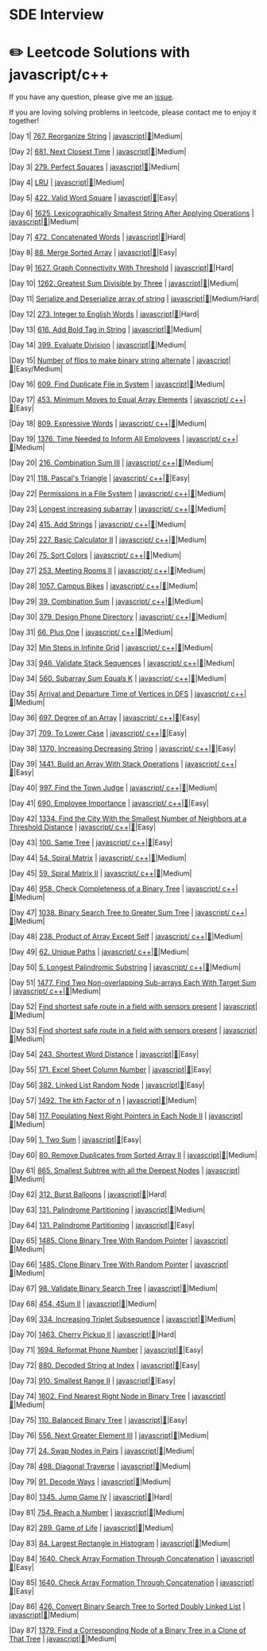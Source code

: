 # SDE Interview
# :pencil2: Leetcode Solutions with javascript/c++

If you have any question, please give me an [issue](https://github.com/swolecoder/365DaysOfAlgorithm/issues).

If you are loving solving problems in leetcode, please contact me to enjoy it together!

<!-- (Notes: :lock: means you need to buy a book from Leetcode to unlock the problem) -->

<!-- |  #  | Title | Source Code | Article | Difficulty |
| :-: | :---: | :---------: | :-----: | :--------: | -->

|Day 1| [767. Reorganize String](https://leetcode.com/problems/reorganize-string/) | [javascript]()|[:memo:](https://leetcode.com/problems/reorganize-string/)|Medium|

|Day 2| [681. Next Closest Time](https://leetcode.com/problems/next-closest-time/) | [javascript]()|[:memo:](https://leetcode.com/problems/next-closest-time/)|Medium|

|Day 3| [279. Perfect Squares](https://leetcode.com/problems/perfect-squares/) | [javascript]()|[:memo:](https://leetcode.com/problems/perfect-squares/)|Medium|

|Day 4| [LRU]() | [javascript]()|[:memo:]()|Medium|

|Day 5| [422. Valid Word Square](https://leetcode.com/problems/valid-word-square/) | [javascript]()|[:memo:](https://leetcode.com/problems/valid-word-square/)|Easy|

|Day 6| [1625. Lexicographically Smallest String After Applying Operations](https://leetcode.com/problems/lexicographically-smallest-string-after-applying-operations/) | [javascript]()|[:memo:](https://leetcode.com/problems/lexicographically-smallest-string-after-applying-operations/)|Medium|


|Day 7| [472. Concatenated Words](https://leetcode.com/problems/concatenated-words/) | [javascript]()|[:memo:](https://leetcode.com/problems/concatenated-words/)|Hard|

|Day 8| [88. Merge Sorted Array](https://leetcode.com/problems/merge-sorted-array/) | [javascript]()|[:memo:](https://leetcode.com/problems/merge-sorted-array/)|Easy|

|Day 9| [1627. Graph Connectivity With Threshold](https://leetcode.com/problems/graph-connectivity-with-threshold/) | [javascript]()|[:memo:](https://leetcode.com/problems/graph-connectivity-with-threshold/)|Hard|

|Day 10| [1262. Greatest Sum Divisible by Three](https://leetcode.com/problems/greatest-sum-divisible-by-three/) | [javascript]()|[:memo:](https://leetcode.com/problems/greatest-sum-divisible-by-three/)|Medium|

|Day 11| [Serialize and Deserialize array of string](https://www.geeksforgeeks.org/serialize-deserialize-array-string/) | [javascript]()|[:memo:](https://www.geeksforgeeks.org/serialize-deserialize-array-string/)|Medium/Hard|

|Day 12| [273. Integer to English Words](https://leetcode.com/problems/integer-to-english-words/) | [javascript]()|[:memo:](https://leetcode.com/problems/integer-to-english-words/)|Hard|


|Day 13| [616. Add Bold Tag in String](https://leetcode.com/problems/add-bold-tag-in-string/) | [javascript]()|[:memo:](https://leetcode.com/problems/add-bold-tag-in-string/)|Medium|


|Day 14| [399. Evaluate Division](https://leetcode.com/problems/evaluate-division/) | [javascript]()|[:memo:](https://leetcode.com/problems/evaluate-division/)|Medium|

|Day 15| [Number of flips to make binary string alternate](https://www.geeksforgeeks.org/number-flips-make-binary-string-alternate/) | [javascript]()|[:memo:](https://www.geeksforgeeks.org/number-flips-make-binary-string-alternate/)|Easy/Medium|

|Day 16| [609. Find Duplicate File in System](https://leetcode.com/problems/find-duplicate-file-in-system/) | [javascript]()|[:memo:](https://leetcode.com/problems/find-duplicate-file-in-system/)|Medium|

|Day 17| [453. Minimum Moves to Equal Array Elements](https://leetcode.com/problems/minimum-moves-to-equal-array-elements/) | [javascript/ c++]()|[:memo:](https://leetcode.com/problems/minimum-moves-to-equal-array-elements/)|Easy|

|Day 18| [809. Expressive Words](https://leetcode.com/problems/expressive-words/) | [javascript/ c++]()|[:memo:](https://leetcode.com/problems/expressive-words/)|Medium|


|Day 19| [1376. Time Needed to Inform All Employees](https://leetcode.com/problems/time-needed-to-inform-all-employees/) | [javascript/ c++]()|[:memo:](https://leetcode.com/problems/time-needed-to-inform-all-employees/)|Medium|

|Day 20| [216. Combination Sum III](https://leetcode.com/problems/combination-sum-iii/) | [javascript/ c++]()|[:memo:](https://leetcode.com/problems/time-needed-to-inform-all-employees/)|Medium|

|Day 21| [118. Pascal's Triangle](https://leetcode.com/problems/pascals-triangle/) | [javascript/ c++]()|[:memo:](https://leetcode.com/problems/pascals-triangle/)|Easy|

|Day 22| [Permissions in a File System](https://leetcode.com/discuss/interview-question/417262/Dropbox-or-Phone-Screen-or-Permissions-in-a-File-System) | [javascript/ c++]()|[:memo:](https://leetcode.com/discuss/interview-question/417262/Dropbox-or-Phone-Screen-or-Permissions-in-a-File-System)|Medium|

|Day 23| [Longest increasing subarray](https://www.geeksforgeeks.org/longest-increasing-subarray/) | [javascript/ c++]()|[:memo:](https://www.geeksforgeeks.org/longest-increasing-subarray/)|Medium|

|Day 24| [415. Add Strings](https://leetcode.com/problems/add-strings/) | [javascript/ c++]()|[:memo:](https://leetcode.com/problems/add-strings/)|Medium|

|Day 25| [227. Basic Calculator II](https://leetcode.com/problems/basic-calculator-ii/) | [javascript/ c++]()|[:memo:](https://leetcode.com/problems/basic-calculator-ii/)|Medium|

|Day 26| [75. Sort Colors](https://leetcode.com/problems/sort-colors/) | [javascript/ c++]()|[:memo:](https://leetcode.com/problems/sort-colors/)|Medium|

|Day 27| [253. Meeting Rooms II](https://leetcode.com/problems/meeting-rooms-ii/) | [javascript/ c++]()|[:memo:](https://leetcode.com/problems/meeting-rooms-ii/)|Medium|

|Day 28| [1057. Campus Bikes](https://leetcode.com/problems/campus-bikes/) | [javascript/ c++]()|[:memo:](https://leetcode.com/problems/campus-bikes/i/)|Medium|


|Day 29| [39. Combination Sum](https://leetcode.com/problems/combination-sum/) | [javascript/ c++]()|[:memo:](https://leetcode.com/problems/combination-sum/)|Medium|

|Day 30| [379. Design Phone Directory](https://leetcode.com/problems/design-phone-directory/) | [javascript/ c++]()|[:memo:](https://leetcode.com/problems/design-phone-directory/)|Medium|

|Day 31| [66. Plus One](https://leetcode.com/problems/plus-one/) | [javascript/ c++]()|[:memo:](https://leetcode.com/problems/plus-one/)|Medium|

|Day 32| [Min Steps in Infinite Grid](https://www.interviewbit.com/problems/min-steps-in-infinite-grid/) | [javascript/ c++]()|[:memo:](https://www.interviewbit.com/problems/min-steps-in-infinite-grid/)|Medium|

|Day 33| [946. Validate Stack Sequences](https://leetcode.com/problems/validate-stack-sequences/) | [javascript/ c++]()|[:memo:](https://leetcode.com/problems/validate-stack-sequences/)|Medium|

|Day 34| [560. Subarray Sum Equals K](https://leetcode.com/problems/subarray-sum-equals-k/) | [javascript/ c++]()|[:memo:](https://leetcode.com/problems/subarray-sum-equals-k/)|Medium|

|Day 35| [Arrival and Departure Time of Vertices in DFS](https://www.techiedelight.com/arrival-departure-time-vertices-dfs/) | [javascript/ c++]()|[:memo:](https://www.techiedelight.com/arrival-departure-time-vertices-dfs/)|Medium|

|Day 36| [697. Degree of an Array](https://leetcode.com/problems/degree-of-an-array/) | [javascript/ c++]()|[:memo:](https://leetcode.com/problems/degree-of-an-array/)|Easy|

|Day 37| [709. To Lower Case](https://leetcode.com/problems/to-lower-case/) | [javascript/ c++]()|[:memo:](https://leetcode.com/problems/to-lower-case/)|Easy|

|Day 38| [1370. Increasing Decreasing String](https://leetcode.com/problems/increasing-decreasing-string/) | [javascript/ c++]()|[:memo:](https://leetcode.com/problems/increasing-decreasing-string/)|Easy|

|Day 39| [1441. Build an Array With Stack Operations](https://leetcode.com/problems/build-an-array-with-stack-operations/) | [javascript/ c++]()|[:memo:](https://leetcode.com/problems/build-an-array-with-stack-operations/)|Easy|

|Day 40| [997. Find the Town Judge](https://leetcode.com/problems/find-the-town-judge/) | [javascript/ c++]()|[:memo:](https://leetcode.com/problems/find-the-town-judge/)|Medium|

|Day 41| [690. Employee Importance](https://leetcode.com/problems/employee-importance/) | [javascript/ c++]()|[:memo:](https://leetcode.com/problems/employee-importance/)|Easy|

|Day 42| [1334. Find the City With the Smallest Number of Neighbors at a Threshold Distance](https://leetcode.com/problems/find-the-city-with-the-smallest-number-of-neighbors-at-a-threshold-distance/) | [javascript/ c++]()|[:memo:](https://leetcode.com/problems/find-the-city-with-the-smallest-number-of-neighbors-at-a-threshold-distance/)|Easy|


|Day 43| [100. Same Tree](https://leetcode.com/problems/same-tree/) | [javascript/ c++]()|[:memo:](https://leetcode.com/problems/same-tree/)|Easy|

|Day 44| [54. Spiral Matrix](https://leetcode.com/problems/spiral-matrix/) | [javascript/ c++]()|[:memo:](https://leetcode.com/problems/spiral-matrix/)|Medium|

|Day 45| [59. Spiral Matrix II](https://leetcode.com/problems/spiral-matrix-ii/) | [javascript/ c++]()|[:memo:](https://leetcode.com/problems/spiral-matrix-ii/)|Medium|

|Day 46| [958. Check Completeness of a Binary Tree](https://leetcode.com/problems/check-completeness-of-a-binary-tree/) | [javascript/ c++]()|[:memo:](https://leetcode.com/problems/check-completeness-of-a-binary-tree/)|Medium|


|Day 47| [1038. Binary Search Tree to Greater Sum Tree](https://leetcode.com/problems/binary-search-tree-to-greater-sum-tree/) | [javascript/ c++]()|[:memo:](https://leetcode.com/problems/binary-search-tree-to-greater-sum-tree/)|Medium|


|Day 48| [238. Product of Array Except Self](https://leetcode.com/problems/product-of-array-except-self/) | [javascript/ c++]()|[:memo:](https://leetcode.com/problems/product-of-array-except-self/)|Medium|

|Day 49| [62. Unique Paths](https://leetcode.com/problems/unique-paths/) | [javascript/ c++]()|[:memo:](https://leetcode.com/problems/unique-paths/)|Medium|

|Day 50| [5. Longest Palindromic Substring](https://leetcode.com/problems/longest-palindromic-substring/) | [javascript/ c++]()|[:memo:](https://leetcode.com/problems/longest-palindromic-substring/)|Medium|


|Day 51| [1477. Find Two Non-overlapping Sub-arrays Each With Target Sum](https://leetcode.com/problems/find-two-non-overlapping-sub-arrays-each-with-target-sum/) | [javascript/ c++]()|[:memo:](https://leetcode.com/problems/find-two-non-overlapping-sub-arrays-each-with-target-sum/)|Medium|

|Day 52| [Find shortest safe route in a field with sensors present](https://www.techiedelight.com/find-shortest-safe-route-field-sensors-present/) | [javascript]()|[:memo:](https://www.techiedelight.com/find-shortest-safe-route-field-sensors-present/)|Medium|

|Day 53| [Find shortest safe route in a field with sensors present](https://www.techiedelight.com/find-shortest-safe-route-field-sensors-present/) | [javascript]()|[:memo:](https://www.techiedelight.com/find-shortest-safe-route-field-sensors-present/)|Medium|

|Day 54| [243. Shortest Word Distance](https://leetcode.com/problems/shortest-word-distance/) | [javascript]()|[:memo:](https://leetcode.com/problems/shortest-word-distance/)|Easy|

|Day 55| [171. Excel Sheet Column Number](https://leetcode.com/problems/excel-sheet-column-number/) | [javascript]()|[:memo:](https://leetcode.com/problems/excel-sheet-column-number/)|Easy|

|Day 56| [382. Linked List Random Node](https://leetcode.com/problems/linked-list-random-node/) | [javascript]()|[:memo:](https://leetcode.com/problems/linked-list-random-node/)|Easy|

|Day 57| [1492. The kth Factor of n](https://leetcode.com/problems/the-kth-factor-of-n/) | [javascript]()|[:memo:](https://leetcode.com/problems/the-kth-factor-of-n/)|Medium|

|Day 58| [117. Populating Next Right Pointers in Each Node II](https://leetcode.com/problems/populating-next-right-pointers-in-each-node-ii/) | [javascript]()|[:memo:](https://leetcode.com/problems/populating-next-right-pointers-in-each-node-ii/)|Medium|

|Day 59| [1. Two Sum](https://leetcode.com/problems/two-sum/) | [javascript]()|[:memo:](https://leetcode.com/problems/two-sum/)|Easy|

|Day 60| [80. Remove Duplicates from Sorted Array II](https://leetcode.com/problems/remove-duplicates-from-sorted-array-ii/) | [javascript]()|[:memo:](https://leetcode.com/problems/remove-duplicates-from-sorted-array-ii/)|Medium|

|Day 61| [865. Smallest Subtree with all the Deepest Nodes](https://leetcode.com/problems/smallest-subtree-with-all-the-deepest-nodes/) | [javascript]()|[:memo:](https://leetcode.com/problems/smallest-subtree-with-all-the-deepest-nodes/)|Medium|

|Day 62| [312. Burst Balloons](https://leetcode.com/problems/burst-balloons/) | [javascript]()|[:memo:](https://leetcode.com/problems/burst-balloons/)|Hard|

|Day 63| [131. Palindrome Partitioning](https://leetcode.com/problems/palindrome-partitioning/) | [javascript]()|[:memo:](https://leetcode.com/problems/palindrome-partitioning/)|Medium|

|Day 64| [131. Palindrome Partitioning](https://leetcode.com/problems/squares-of-a-sorted-array/) | [javascript]()|[:memo:](https://leetcode.com/problems/squares-of-a-sorted-array/)|Easy|

|Day 65| [1485. Clone Binary Tree With Random Pointer](https://leetcode.com/problems/clone-binary-tree-with-random-pointer/) | [javascript]()|[:memo:](https://leetcode.com/problems/clone-binary-tree-with-random-pointer/)|Medium|

|Day 66| [1485. Clone Binary Tree With Random Pointer](https://leetcode.com/problems/clone-binary-tree-with-random-pointer/) | [javascript]()|[:memo:](https://leetcode.com/problems/clone-binary-tree-with-random-pointer/)|Medium|

|Day 67| [98. Validate Binary Search Tree](https://leetcode.com/problems/validate-binary-search-tree/) | [javascript]()|[:memo:](https://leetcode.com/problems/validate-binary-search-tree/)|Medium|

|Day 68| [454. 4Sum II](https://leetcode.com/problems/4sum-ii/) | [javascript]()|[:memo:](https://leetcode.com/problems/4sum-ii/)|Medium|


|Day 69| [334. Increasing Triplet Subsequence](https://leetcode.com/problems/increasing-triplet-subsequence/) | [javascript]()|[:memo:](https://leetcode.com/problems/increasing-triplet-subsequence/)|Medium|

|Day 70| [1463. Cherry Pickup II](https://leetcode.com/problems/cherry-pickup-ii/submissions/) | [javascript]()|[:memo:](https://leetcode.com/problems/cherry-pickup-ii/submissions/)|Hard|

|Day 71| [1694. Reformat Phone Number](https://leetcode.com/problems/reformat-phone-number/) | [javascript]()|[:memo:](https://leetcode.com/problems/reformat-phone-number/)|Easy|

|Day 72| [880. Decoded String at Index](https://leetcode.com/problems/decoded-string-at-index/) | [javascript]()|[:memo:](https://leetcode.com/problems/decoded-string-at-index/)|Easy|

|Day 73| [910. Smallest Range II](https://leetcode.com/problems/smallest-range-ii/) | [javascript]()|[:memo:](https://leetcode.com/problems/smallest-range-ii/)|Easy|

|Day 74| [1602. Find Nearest Right Node in Binary Tree](https://leetcode.com/problems/find-nearest-right-node-in-binary-tree/) | [javascript]()|[:memo:](https://leetcode.com/problems/find-nearest-right-node-in-binary-tree/)|Medium|

|Day 75| [110. Balanced Binary Tree](https://leetcode.com/problems/balanced-binary-tree/) | [javascript]()|[:memo:](https://leetcode.com/problems/balanced-binary-tree/)|Easy|


|Day 76| [556. Next Greater Element III](https://leetcode.com/problems/next-greater-element-iii/) | [javascript]()|[:memo:](https://leetcode.com/problems/next-greater-element-iii/)|Medium|


|Day 77| [24. Swap Nodes in Pairs](https://leetcode.com/problems/swap-nodes-in-pairs/) | [javascript]()|[:memo:](https://leetcode.com/problems/swap-nodes-in-pairs/)|Medium|

|Day 78| [498. Diagonal Traverse](https://leetcode.com/problems/diagonal-traverse/) | [javascript]()|[:memo:](https://leetcode.com/problems/diagonal-traverse/)|Medium|

|Day 79| [91. Decode Ways](https://leetcode.com/problems/decode-ways/) | [javascript]()|[:memo:](https://leetcode.com/problems/decode-ways/)|Medium|

|Day 80| [1345. Jump Game IV](https://leetcode.com/problems/jump-game-iv/) | [javascript]()|[:memo:](https://leetcode.com/problems/jump-game-iv/)|Hard|

|Day 81| [754. Reach a Number](https://leetcode.com/problems/reach-a-number/) | [javascript]()|[:memo:](https://leetcode.com/problems/reach-a-number/)|Medium|

|Day 82| [289. Game of Life](https://leetcode.com/problems/game-of-life/) | [javascript]()|[:memo:](https://leetcode.com/problems/game-of-life/)|Medium|

|Day 83| [84. Largest Rectangle in Histogram](https://leetcode.com/problems/largest-rectangle-in-histogram/) | [javascript]()|[:memo:](https://leetcode.com/problems/largest-rectangle-in-histogram/)|Medium|

|Day 84| [1640. Check Array Formation Through Concatenation](https://leetcode.com/problems/check-array-formation-through-concatenation/) | [javascript]()|[:memo:](https://leetcode.com/problems/check-array-formation-through-concatenation/)|Easy|

|Day 85| [1640. Check Array Formation Through Concatenation](https://leetcode.com/problems/palindrome-permutation/) | [javascript]()|[:memo:](https://leetcode.com/problems/palindrome-permutation/)|Easy|

|Day 86| [426. Convert Binary Search Tree to Sorted Doubly Linked List](https://leetcode.com/problems/convert-binary-search-tree-to-sorted-doubly-linked-list/submissions/) | [javascript]()|[:memo:](https://leetcode.com/problems/convert-binary-search-tree-to-sorted-doubly-linked-list/submissions/)|Medium|

|Day 87| [1379. Find a Corresponding Node of a Binary Tree in a Clone of That Tree](https://leetcode.com/problems/find-a-corresponding-node-of-a-binary-tree-in-a-clone-of-that-tree/) | [javascript]()|[:memo:](https://leetcode.com/problems/find-a-corresponding-node-of-a-binary-tree-in-a-clone-of-that-tree/)|Medium|